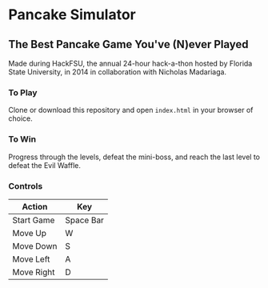 # Pancake Simulator
## The Best Pancake Game You've (N)ever Played
Made during HackFSU, the annual 24-hour hack-a-thon hosted by Florida State University, in 2014 in collaboration with Nicholas Madariaga.

### To Play
Clone or download this repository and open ```index.html``` in your browser of choice.

### To Win
Progress through the levels, defeat the mini-boss, and reach the last level to defeat the Evil Waffle.

### Controls
Action      | Key
----------- | ----------
Start Game  | Space Bar
Move Up     | W
Move Down   | S
Move Left   | A
Move Right  | D
